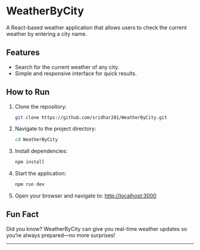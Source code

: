 
# WeatherByCity

A React-based weather application that allows users to check the current weather by entering a city name.

## Features
- Search for the current weather of any city.
- Simple and responsive interface for quick results.

## How to Run
1. Clone the repository:
   ```bash
   git clone https://github.com/sridhar281/WeatherByCity.git
   ```
2. Navigate to the project directory:
   ```bash
   cd WeatherByCity
   ```
3. Install dependencies:
   ```bash
   npm install
   ```
4. Start the application:
   ```bash
   npm run dev
   ```

5. Open your browser and navigate to:
   [http://localhost:3000](http://localhost:3000)

## Fun Fact
Did you know? WeatherByCity can give you real-time weather updates so you’re always prepared—no more surprises!

---

